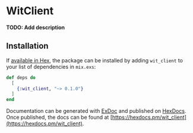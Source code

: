 # WitClient

**TODO: Add description**

## Installation

If [available in Hex](https://hex.pm/docs/publish), the package can be installed
by adding `wit_client` to your list of dependencies in `mix.exs`:

```elixir
def deps do
  [
    {:wit_client, "~> 0.1.0"}
  ]
end
```

Documentation can be generated with [ExDoc](https://github.com/elixir-lang/ex_doc)
and published on [HexDocs](https://hexdocs.pm). Once published, the docs can
be found at [https://hexdocs.pm/wit_client](https://hexdocs.pm/wit_client).

